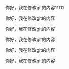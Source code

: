 你好，我在修改git的内容11111

你好，我在修改git的内容

你好，我在修改git的内容

你好，我在修改git的内容



你好，我在修改git的内容



你好，我在修改git的内容


